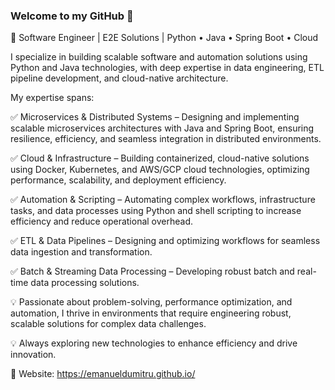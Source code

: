 ### Welcome to my GitHub 👋

🔧 Software Engineer | E2E Solutions | Python • Java • Spring Boot • Cloud

I specialize in building scalable software and automation solutions using Python and Java technologies, with deep expertise in data engineering, ETL pipeline development, and cloud-native architecture.

My expertise spans:

✅ Microservices & Distributed Systems – Designing and implementing scalable microservices architectures with Java and Spring Boot, ensuring resilience, efficiency, and seamless integration in distributed environments.

✅ Cloud & Infrastructure – Building containerized, cloud-native solutions using Docker, Kubernetes, and AWS/GCP cloud technologies, optimizing performance, scalability, and deployment efficiency.

✅ Automation & Scripting – Automating complex workflows, infrastructure tasks, and data processes using Python and shell scripting to increase efficiency and reduce operational overhead.

✅ ETL & Data Pipelines – Designing and optimizing workflows for seamless data ingestion and transformation.

✅ Batch & Streaming Data Processing – Developing robust batch and real-time data processing solutions.

💡 Passionate about problem-solving, performance optimization, and automation, I thrive in environments that require engineering robust, scalable solutions for complex data challenges.

💡 Always exploring new technologies to enhance efficiency and drive innovation.

🤝 Website: https://emanueldumitru.github.io/
